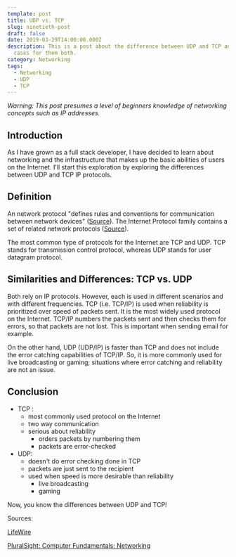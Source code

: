 ```yaml
---
template: post
title: UDP vs. TCP
slug: ninetieth-post
draft: false
date: 2019-03-29T14:00:00.000Z
description: This is a post about the difference between UDP and TCP and use
  cases for them both.
category: Networking
tags:
  - Networking
  - UDP
  - TCP
---
```


<em>Warning: This post presumes a level of beginners knowledge of networking concepts such as IP addresses. </em>

## Introduction 

As I have grown as a full stack developer, I have decided to learn about networking and the infrastructure that makes up the basic abilities of users on the Internet. I'll start this exploration by exploring the differences between UDP and TCP IP protocols. 

## Definition 

An network protocol "defines rules and conventions for communication between network devices" (<a href="https://www.lifewire.com/definition-of-protocol-network-817949">Source</a>). The Internet Protocol family contains a set of related network protocols (<a href="https://www.lifewire.com/definition-of-protocol-network-817949">Source</a>). 

The most common type of protocols for the Internet are TCP and UDP. 
TCP stands for transmission control protocol, whereas UDP stands for user datagram protocol.  

## Similarities and Differences: TCP vs. UDP

Both rely on IP protocols. However, each is used in different scenarios and with different frequencies. TCP (i.e. TCP/IP) is used when reliability is prioritized over speed of packets sent. It is the most widely used protocol on the Internet. TCP/IP numbers the packets sent and then checks them for errors, so that packets are not lost. This is important when sending email for example.

On the other hand, UDP (UDP/IP) is faster than TCP and does not include the error catching capabilities of TCP/IP. So, it is more commonly used for live broadcasting or gaming; situations where error catching and reliability are not an issue. 

## Conclusion

- TCP :
    + most commonly used protocol on the Internet
    + two way communication
    + serious about reliability
        * orders packets by numbering them
        * packets are error-checked
- UDP:
    + doesn't do error checking done in TCP
    + packets are just sent to the recipient
    + used when speed is more desirable than reliability
        * live broadcasting
        * gaming

Now, you know the differences between UDP and TCP! <br/>

Sources: <br/>

<a href="https://www.lifewire.com/definition-of-protocol-network-817949">LifeWire</a><br/>

<a href="https://app.pluralsight.com/player?course=computer-fundamentals-networking&author=vlad-catrinescu&name=bd53a2bc-6df3-4d16-a399-416c39ce65f7&clip=4&mode=live">PluralSight: Computer Fundamentals: Networking</a>



